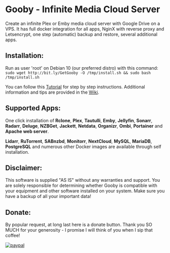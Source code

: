 # Gooby - Infinite Media Cloud Server

Create an infinite Plex or Emby media cloud server with Google Drive on a VPS. It has full docker integration for all apps, NginX with reverse proxy and Letsencrypt, one step (automatic) backup and restore, several additional apps.

## Installation:

Run as user 'root' on Debian 10 (our preferred distro) with this command:
`sudo wget http://bit.ly/GetGooby -O /tmp/install.sh && sudo bash /tmp/install.sh`

You can follow this [Tutorial](http://bit.ly/Tech_Perplexed "How to create an infinite media server using a VPS and Cloud service") for step by step instructions. Additional information and tips are provided in the [Wiki](https://github.com/TechPerplexed/Gooby/wiki "Gooby Wiki").

## Supported Apps:

One click installation of **Rclone**, **Plex**, **Tautulli**, **Emby**, **Jellyfin**, **Sonarr**, **Radarr**, **Deluge**, **NZBGet**, **Jackett**, **Netdata**, **Organizr**, **Ombi**, **Portainer** and **Apache web server**.

**Lidarr**, **RuTorrent**, **SABnzbd**, **Monitorr**, **NextCloud**, **MySQL**, **MariaDB**, **PostgreSQL** and numerous other Docker images are available through self installation.

## Disclaimer:

This software is supplied "AS IS" without any warranties and support. You are solely responsible for determining whether Gooby is compatible with your equipment and other software installed on your system. Make sure you have a backup of all your important data!

## Donate:

By popular request, at long last here is a donate button. Thank you SO MUCH for your generosity - I promise I will think of you when I sip that coffee!

[![paypal](https://www.paypalobjects.com/en_US/i/btn/btn_donateCC_LG.gif)](https://www.paypal.com/cgi-bin/webscr?cmd=_s-xclick&hosted_button_id=2YZQCA4GA2RSG)
